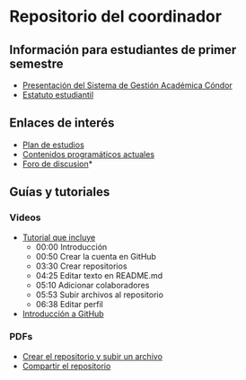 # Repositorio del coordinador 

## Información para estudiantes de primer semestre
* [Presentación del Sistema de Gestión Académica Cóndor](https://github.com/GerardoMunoz-UD/informacion_coordinacion/blob/main/Primer_Semestre/Presentaci%C3%B3n%20Sistema%20de%20Gesti%C3%B3n%20Acad%C3%A9mica.pdf)
* [Estatuto estudiantil](https://github.com/GerardoMunoz-UD/informacion_coordinacion/blob/main/Primer_Semestre/acu_1993-027_Estatuto_Estudiantil.pdf)

## Enlaces de interés
* [Plan de estudios](http://ingelectronica.udistrital.edu.co:8080/documents/4239044/4282970/Pensum_ing_electronica+2015-3.pdf?version=1.0) 
* [Contenidos programáticos actuales](https://github.com/GerardoMunoz-UD/informacion_coordinacion/edit/main/syllabi_word_2023_0725)
* [Foro de discusion](https://github.com/GerardoMunoz-UD/informacion_coordinacion/issues)*


## Guías y tutoriales
### Videos
* [Tutorial que incluye](https://youtu.be/_UfQaa7KWZ8)
  * 00:00 Introducción
  * 00:50 Crear la cuenta en GitHub
  * 03:30 Crear repositorios 
  * 04:25 Editar texto en README.md
  * 05:10 Adicionar colaboradores
  * 05:53 Subir archivos al repositorio
  * 06:38 Editar perfil
* [Introducción a GitHub](https://youtu.be/w3jLJU7DT5E)

### PDFs
* [Crear el repositorio y subir un archivo](https://github.com/GerardoMunoz-UD/informacion_coordinacion/blob/main/crear_repo_subir_arch.pdf)
* [Compartir el repositorio](https://github.com/GerardoMunoz-UD/informacion_coordinacion/blob/main/compartir_repo.pdf)


